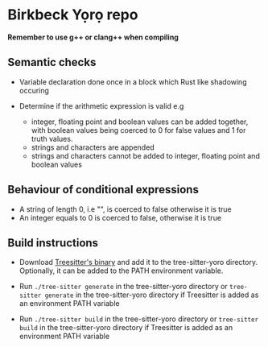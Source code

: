 # Birkbeck Yọrọ repo

**Remember to use g++ or clang++ when compiling**

## Semantic checks
- Variable declaration done once in a block which Rust like shadowing occuring

- Determine if the arithmetic expression is valid e.g 
    - integer, floating point and boolean values can be added together, with boolean values being coerced to 0 for false values and 1 for truth values.
    - strings and characters are appended
    - strings and characters cannot be added to integer, floating point and boolean values


## Behaviour of conditional expressions
- A string of length 0, i.e "", is coerced to false otherwise it is true
- An integer equals to 0 is coerced to false, otherwise it is true


## Build instructions
- Download [Treesitter's binary](https://github.com/tree-sitter/tree-sitter/releases) and add it to the tree-sitter-yoro directory. Optionally, it can be added to the PATH environment variable.

- Run ```./tree-sitter generate``` in the tree-sitter-yoro directory or ```tree-sitter generate``` in the tree-sitter-yoro directory if Treesitter is added as an environment PATH variable

- Run ```./tree-sitter build``` in the tree-sitter-yoro directory or ```tree-sitter build``` in the tree-sitter-yoro directory if Treesitter is added as an environment PATH variable
